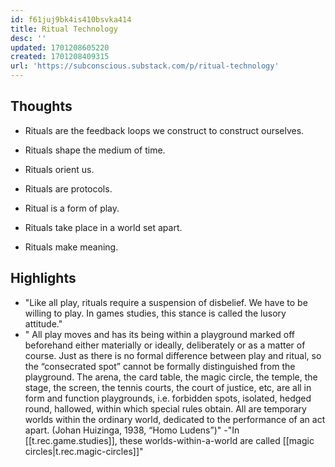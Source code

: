 ```yaml
---
id: f61juj9bk4is410bsvka414
title: Ritual Technology
desc: ''
updated: 1701208605220
created: 1701208409315
url: 'https://subconscious.substack.com/p/ritual-technology'
---
```


## Thoughts

-   Rituals are the feedback loops we construct to construct ourselves.
    
-   Rituals shape the medium of time.
    
-   Rituals orient us.
    
-   Rituals are protocols.
    
-   Ritual is a form of play.
    
-   Rituals take place in a world set apart.
    
-   Rituals make meaning.

## Highlights

- "Like all play, rituals require a suspension of disbelief. We have to be willing to play. In games studies, this stance is called the lusory attitude."
- "    All play moves and has its being within a playground marked off beforehand either materially or ideally, deliberately or as a matter of course. Just as there is no formal difference between play and ritual, so the “consecrated spot” cannot be formally distinguished from the playground. The arena, the card table, the magic circle, the temple, the stage, the screen, the tennis courts, the court of justice, etc, are all in form and function playgrounds, i.e. forbidden spots, isolated, hedged round, hallowed, within which special rules obtain. All are temporary worlds within the ordinary world, dedicated to the performance of an act apart.
    (Johan Huizinga, 1938, “Homo Ludens”)"
-"In [[t.rec.game.studies]], these worlds-within-a-world are called [[magic circles|t.rec.magic-circles]]"